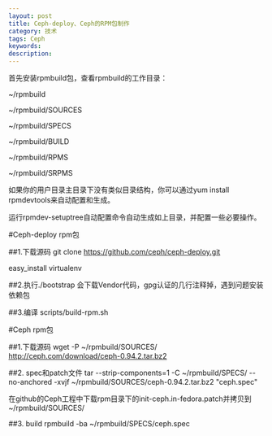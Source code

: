 ```yaml
---
layout: post
title: Ceph-deploy、Ceph的RPM包制作
category: 技术
tags: Ceph
keywords: 
description: 
---
```

首先安装rpmbuild包，查看rpmbuild的工作目录：

~/rpmbuild

~/rpmbuild/SOURCES
 
~/rpmbuild/SPECS 

~/rpmbuild/BUILD
 
~/rpmbuild/RPMS
 
~/rpmbuild/SRPMS 

如果你的用户目录主目录下没有类似目录结构，你可以通过yum install rpmdevtools来自动配置和生成。

运行rpmdev-setuptree自动配置命令自动生成如上目录，并配置一些必要操作。

#Ceph-deploy rpm包

##1.下载源码
git clone https://github.com/ceph/ceph-deploy.git

easy_install virtualenv

##2.执行./bootstrap
会下载Vendor代码，gpg认证的几行注释掉，遇到问题安装依赖包

##3.编译
scripts/build-rpm.sh

#Ceph rpm包

##1.下载源码
wget -P ~/rpmbuild/SOURCES/ http://ceph.com/download/ceph-0.94.2.tar.bz2

##2. spec和patch文件
tar --strip-components=1 -C ~/rpmbuild/SPECS/ --no-anchored -xvjf ~/rpmbuild/SOURCES/ceph-0.94.2.tar.bz2 "ceph.spec"

在github的Ceph工程中下载rpm目录下的init-ceph.in-fedora.patch并拷贝到~/rpmbuild/SOURCES/

##3. build
rpmbuild -ba ~/rpmbuild/SPECS/ceph.spec

